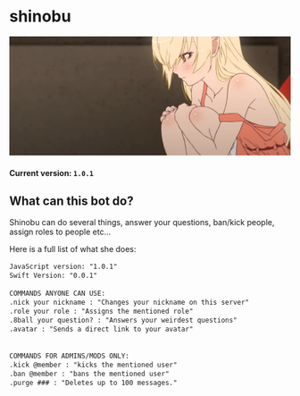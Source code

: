 # shinobu


<p align="center">
  <img src="images/shinobu.png" alt="xd"/>
</p>


#### Current version: `1.0.1`

## What can this bot do?

Shinobu can do several things, answer your questions, ban/kick people, assign roles to people etc...

Here is a full list of what she does:

```xl
JavaScript version: "1.0.1"
Swift Version: "0.0.1"

COMMANDS ANYONE CAN USE:
.nick your nickname : "Changes your nickname on this server"
.role your role : "Assigns the mentioned role"
.8ball your question? : "Answers your weirdest questions"
.avatar : "Sends a direct link to your avatar"


COMMANDS FOR ADMINS/MODS ONLY:
.kick @member : "kicks the mentioned user"
.ban @member : "bans the mentioned user"
.purge ### : "Deletes up to 100 messages."

```







